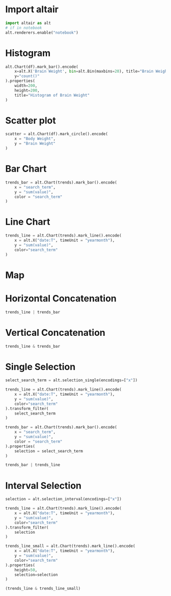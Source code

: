 # Import altair

```python
import altair as alt
# if in notebook
alt.renderers.enable("notebook")
```

# Histogram

```python
alt.Chart(df).mark_bar().encode(
    x=alt.X('Brain Weight', bin=alt.Bin(maxbins=20), title="Brain Weight Binned"),
    y="count()"
).properties(
    width=200,
    height=200,
    title="Histogram of Brain Weight"
)
```

# Scatter plot

```python
scatter = alt.Chart(df).mark_circle().encode(
    x = "Body Weight",
    y = "Brain Weight"
)
```

# Bar Chart

```python
trends_bar = alt.Chart(trends).mark_bar().encode(
    x = "search_term",
    y = "sum(value)",
    color = "search_term"
)
```

# Line Chart

```python
trends_line = alt.Chart(trends).mark_line().encode(
    x = alt.X("date:T", timeUnit = "yearmonth"),
    y = "sum(value)",
    color="search_term"
)
```

# Map

# Horizontal Concatenation

```python
trends_line | trends_bar
```

# Vertical Concatenation
 
```python
trends_line & trends_bar
```

# Single Selection

```python
select_search_term = alt.selection_single(encodings=["x"])

trends_line = alt.Chart(trends).mark_line().encode(
    x = alt.X("date:T", timeUnit = "yearmonth"),
    y = "sum(value)",
    color="search_term"
).transform_filter(
    select_search_term
)

trends_bar = alt.Chart(trends).mark_bar().encode(
    x = "search_term",
    y = "sum(value)",
    color = "search_term"
).properties(
    selection = select_search_term
)

trends_bar | trends_line
```

# Interval Selection

```python
selection = alt.selection_interval(encodings=["x"])

trends_line = alt.Chart(trends).mark_line().encode(
    x = alt.X("date:T", timeUnit = "yearmonth"),
    y = "sum(value)",
    color="search_term"
).transform_filter(
    selection
)

trends_line_small = alt.Chart(trends).mark_line().encode(
    x = alt.X("date:T", timeUnit = "yearmonth"),
    y = "sum(value)",
    color="search_term"
).properties(
    height=50,
    selection=selection
)

(trends_line & trends_line_small)
```

